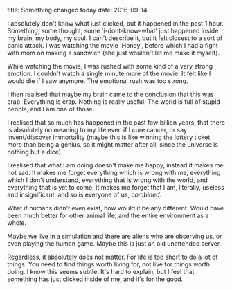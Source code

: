 title: Something changed today
date: 2016-09-14

I absolutely don't know what just clicked, but it happened in the past 1 hour. Something, some thought, some 'i-dont-know-what' just happened inside my brain, my body, my soul. I can't describe it, but it felt closest to a sort of panic attack. I was watching the movie 'Honey', before which I had a fight with mom on making a sandwich (she just wouldn't let me make it myself).

While watching the movie, I was rushed with some kind of a very strong emotion. I couldn't watch a single minute more of the movie. It felt like I would die if I saw anymore. The emotional rush was too strong.

I then realised that maybe my brain came to the conclusion that this was crap. Everything is crap. Nothing is really useful. The world is full of stupid people, and I am one of those.

I realised that so much has happened in the past few billion years, that there is absolutely no meaning to my life even if I cure cancer, or say invent/discover immortality (maybe this is like winning the lottery ticket more than being a genius, so it might matter after all, since the universe is nothing but a dice).

I realised that what I am doing doesn't make me happy, instead it makes me not sad. It makes me forget everything which is wrong with me, everything which I don't understand, everything that is wrong with the world, and everything that is yet to come. It makes me forget that I am, literally, useless and insignificant, and so is everyone of us, *combined*.

What if humans didn't even exist, how would it be any different. Would have been much better for other animal life, and the entire environment as a whole.

Maybe we live in a simulation and there are aliens who are observing us, or even playing the human game. Maybe this is just an old unattended server.

Regardless, it absolutely does not matter. For life is too short to do a lot of things. You need to find things worth living for, not live for things worth doing. I know this seems subtle. It's hard to explain, but I feel that something has just clicked inside of me, and it's for the good.